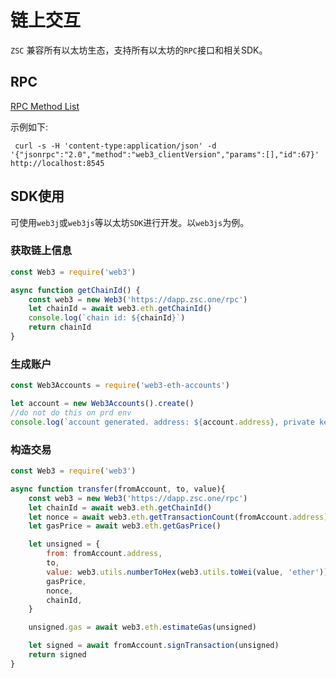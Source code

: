 # 链上交互

`ZSC` 兼容所有以太坊生态，支持所有以太坊的`RPC`接口和相关SDK。

## RPC

[RPC Method List]()

示例如下:
```
 curl -s -H 'content-type:application/json' -d '{"jsonrpc":"2.0","method":"web3_clientVersion","params":[],"id":67}' http://localhost:8545
```

## SDK使用

可使用`web3j`或`web3js`等以太坊`SDK`进行开发。以`web3js`为例。

### 获取链上信息

```JavaScript
const Web3 = require('web3')

async function getChainId() {
    const web3 = new Web3('https://dapp.zsc.one/rpc')
    let chainId = await web3.eth.getChainId()
    console.log(`chain id: ${chainId}`)
    return chainId
}
```

### 生成账户

```JavaScript
const Web3Accounts = require('web3-eth-accounts')

let account = new Web3Accounts().create()
//do not do this on prd env
console.log(`account generated. address: ${account.address}, private key: ${account.privateKey}`)
```

### 构造交易

```JavaScript
const Web3 = require('web3')

async function transfer(fromAccount, to, value){
    const web3 = new Web3('https://dapp.zsc.one/rpc')
    let chainId = await web3.eth.getChainId()
    let nonce = await web3.eth.getTransactionCount(fromAccount.address)
    let gasPrice = await web3.eth.getGasPrice()

    let unsigned = {
        from: fromAccount.address,
        to,
        value: web3.utils.numberToHex(web3.utils.toWei(value, 'ether')),
        gasPrice,
        nonce,
        chainId,
    }

    unsigned.gas = await web3.eth.estimateGas(unsigned)

    let signed = await fromAccount.signTransaction(unsigned)
    return signed
}
```